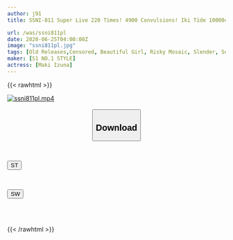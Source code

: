 ```yaml
---
author: j91
title: SSNI-811 Super Live 220 Times! 4900 Convulsions! Iki Tide 10000cc! Super Sensitive Constriction Body Eros Awakening The First Large/Convulsive/Twitch Special Izuna Maki

url: /was/ssni811pl
date: 2020-06-25T04:00:00Z
image: "ssni811pl.jpg"
tags: [Old Releases,Censored, Beautiful Girl, Risky Mosaic, Slender, Solowork, Squirting]
maker: [S1 NO.1 STYLE]
actress: [Maki Izuna]
---
```



{{< rawhtml >}}

<div class="video" data-videoid="6a0mGPX97Zt92AO">
    <a href="javascript:;">
        <img src="/was/ssni811pl/ssni811pl.jpg" width="WIDTH" height="HEIGHT" alt="ssni811pl.mp4" loading="lazy">
    </a>
</div>

<script type="text/javascript" src="https://j91.asia/asset/on-demand-st.js"></script>

<br>
  <link rel="stylesheet" href="https://j91.asia/asset/bs5.css">
  
  <center>
  <button class="btn btn-primary" type="button" data-bs-toggle="collapse" data-bs-target=".multi-collapse" aria-expanded="false" aria-controls="multiCollapseExample1 multiCollapseExample2"><h2>Download</h2></button></center>
</p>
<div class="row">
  <div class="col">
    <div class="collapse multi-collapse" id="multiCollapseExample1">
      <div class="card card-body">
	      	      <br>
<div class="buttons">  
<p><a href="https://streamtape.to/v/6a0mGPX97Zt92AO" target="_blank"><button class="btn-hover color-3"><i class="fa fa-download"></i> ST</button></a></p></div>
    </div>
  </div>
</div>
  <div class="col">
    <div class="collapse multi-collapse" id="multiCollapseExample2">
      <div class="card card-body">
	      <br>
<div class="buttons">
<p><a href="https://flaswish.com/ncqn8638e5dm" target="_blank"><button class="btn-hover color-2"><i class="fa fa-download"></i> SW</button></a></p></div>
<br><br>
      </div>
    </div>
  </div>
</div>

{{< /rawhtml >}}